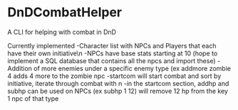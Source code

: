 # DnDCombatHelper
A CLI for helping with combat in DnD

Currently implemented
-Character list with NPCs and Players that each have their own initiative\n
-NPCs have base stats starting at 10 (hope to implement a SQL database that contains all the npcs and import these)
-Addition of more enemies under a specific enemy type (ex addmore zombie 4 adds 4 more to the zombie npc
-startcom will start combat and sort by initiative, iterate through combat with n
-in the startcom section, addhp and subhp can be used on NPCs (ex subhp 1 12) will remove 12 hp from the key 1 npc of that type
